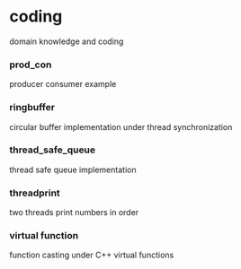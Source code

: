 # coding
domain knowledge and coding

### prod_con

producer consumer example

### ringbuffer

circular buffer implementation under thread synchronization

### thread_safe_queue

thread safe queue implementation

### threadprint

two threads print numbers in order

### virtual function

function casting under C++ virtual functions
